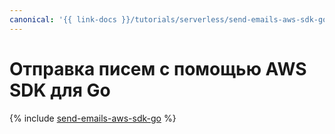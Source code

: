```yaml
---
canonical: '{{ link-docs }}/tutorials/serverless/send-emails-aws-sdk-go.md'
---
```


# Отправка писем с помощью AWS SDK для Go

{% include [send-emails-aws-sdk-go](../../_tutorials/serverless/send-emails-aws-sdk-go.md) %}
